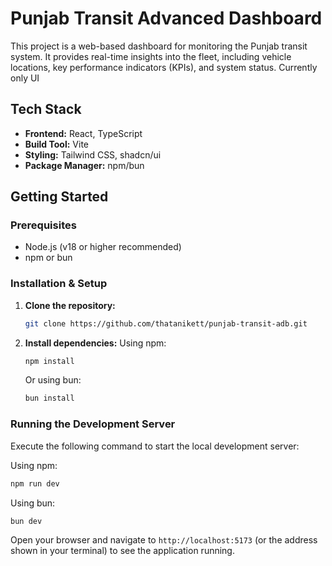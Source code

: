 # Punjab Transit Advanced Dashboard

This project is a web-based dashboard for monitoring the Punjab transit system. It provides real-time insights into the fleet, including vehicle locations, key performance indicators (KPIs), and system status.
Currently only UI 

## Tech Stack

*   **Frontend:** React, TypeScript
*   **Build Tool:** Vite
*   **Styling:** Tailwind CSS, shadcn/ui
*   **Package Manager:** npm/bun

## Getting Started

### Prerequisites

*   Node.js (v18 or higher recommended)
*   npm or bun

### Installation & Setup

1.  **Clone the repository:**
    ```bash
    git clone https://github.com/thatanikett/punjab-transit-adb.git
    ```

2.  **Install dependencies:**
    Using npm:
    ```bash
    npm install
    ```
    Or using bun:
    ```bash
    bun install
    ```

### Running the Development Server

Execute the following command to start the local development server:

Using npm:
```bash
npm run dev
```

Using bun:
```bash
bun dev
```

Open your browser and navigate to `http://localhost:5173` (or the address shown in your terminal) to see the application running.